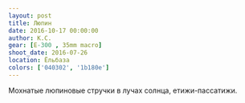 ```yaml
---
layout: post
title: Люпин
date: 2016-10-17 00:00:00
author: К.С.
gear: [E-300 , 35mm macro]
shoot_date: 2016-07-26
location: Ёльбаза
colors: ['040302', '1b180e']
---
```


Мохнатые люпиновые стручки в лучах солнца, етижи-пассатижи.
